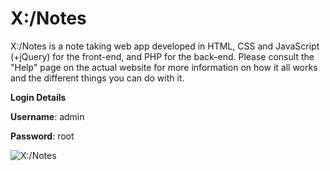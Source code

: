 # X:/Notes

X:/Notes is a note taking web app developed in HTML, CSS and JavaScript (+jQuery) for the front-end, and PHP for the back-end. Please consult the "Help" page on the actual website for more information on how it all works and the different things you can do with it.

**Login Details**

**Username**: admin

**Password**: root

![X:/Notes](https://i.imgur.com/2nwcnC6.jpg)
